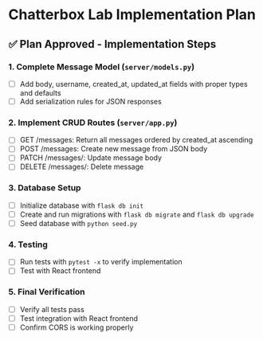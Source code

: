 # Chatterbox Lab Implementation Plan

## ✅ Plan Approved - Implementation Steps

### 1. Complete Message Model (`server/models.py`)
- [ ] Add body, username, created_at, updated_at fields with proper types and defaults
- [ ] Add serialization rules for JSON responses

### 2. Implement CRUD Routes (`server/app.py`)
- [ ] GET /messages: Return all messages ordered by created_at ascending
- [ ] POST /messages: Create new message from JSON body
- [ ] PATCH /messages/<id>: Update message body
- [ ] DELETE /messages/<id>: Delete message

### 3. Database Setup
- [ ] Initialize database with `flask db init`
- [ ] Create and run migrations with `flask db migrate` and `flask db upgrade`
- [ ] Seed database with `python seed.py`

### 4. Testing
- [ ] Run tests with `pytest -x` to verify implementation
- [ ] Test with React frontend

### 5. Final Verification
- [ ] Verify all tests pass
- [ ] Test integration with React frontend
- [ ] Confirm CORS is working properly
